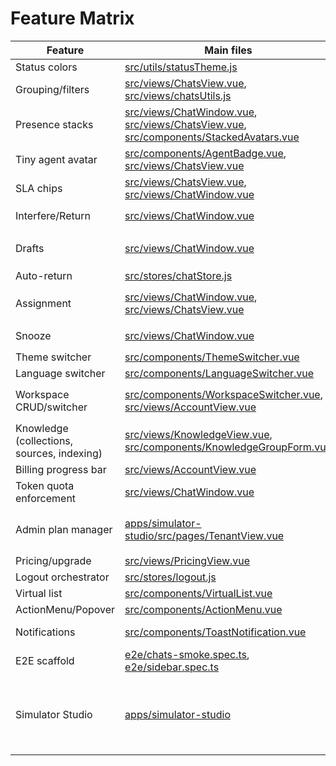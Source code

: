 # Feature Matrix

| Feature | Main files | Stores | API endpoints | Tests |
| --- | --- | --- | --- | --- |
| Status colors | [src/utils/statusTheme.js](../src/utils/statusTheme.js) | – | – | – |
| Grouping/filters | [src/views/ChatsView.vue](../src/views/ChatsView.vue), [src/views/chatsUtils.js](../src/views/chatsUtils.js) | [src/stores/chatStore.js](../src/stores/chatStore.js) | `GET /chats` | [src/views/__tests__/ChatsView.search.test.js](../src/views/__tests__/ChatsView.search.test.js) |
| Presence stacks | [src/views/ChatWindow.vue](../src/views/ChatWindow.vue), [src/views/ChatsView.vue](../src/views/ChatsView.vue), [src/components/StackedAvatars.vue](../src/components/StackedAvatars.vue) | [src/stores/presenceStore.js](../src/stores/presenceStore.js) | `POST /presence/list`, `POST /presence/join`, `POST /presence/leave` | [e2e/presence.spec.ts](../e2e/presence.spec.ts), [src/stores/__tests__/presenceStore.test.js](../src/stores/__tests__/presenceStore.test.js) |
| Tiny agent avatar | [src/components/AgentBadge.vue](../src/components/AgentBadge.vue), [src/views/ChatsView.vue](../src/views/ChatsView.vue) | [src/stores/agentStore.js](../src/stores/agentStore.js) | `GET /agents` | [src/views/__tests__/ChatsView.agentBadge.test.js](../src/views/__tests__/ChatsView.agentBadge.test.js) |
| SLA chips | [src/views/ChatsView.vue](../src/views/ChatsView.vue), [src/views/ChatWindow.vue](../src/views/ChatWindow.vue) | [src/stores/chatStore.js](../src/stores/chatStore.js), [src/stores/settingsStore.js](../src/stores/settingsStore.js) | – | [src/stores/__tests__/chatStore.sla.test.js](../src/stores/__tests__/chatStore.sla.test.js), [src/views/__tests__/SLAChips.test.js](../src/views/__tests__/SLAChips.test.js) |
| Interfere/Return | [src/views/ChatWindow.vue](../src/views/ChatWindow.vue) | [src/stores/chatStore.js](../src/stores/chatStore.js) | `POST /chats/:id/interfere`, `POST /chats/:id/return` | – |
| Drafts | [src/views/ChatWindow.vue](../src/views/ChatWindow.vue) | [src/stores/draftStore.js](../src/stores/draftStore.js) | `GET /drafts/list/:chatId`, `POST /drafts/approve/:id`, `POST /drafts/discard/:id` | [e2e/drafts-approve.spec.ts](../e2e/drafts-approve.spec.ts), [e2e/drafts-discard.spec.ts](../e2e/drafts-discard.spec.ts) |
| Auto-return | [src/stores/chatStore.js](../src/stores/chatStore.js) | [src/stores/agentStore.js](../src/stores/agentStore.js) | `POST /chats/:id/return` | [src/stores/__tests__/chatStore.autoReturn.test.js](../src/stores/__tests__/chatStore.autoReturn.test.js) |
| Assignment | [src/views/ChatWindow.vue](../src/views/ChatWindow.vue), [src/views/ChatsView.vue](../src/views/ChatsView.vue) | [src/stores/chatStore.js](../src/stores/chatStore.js), [src/stores/presenceStore.js](../src/stores/presenceStore.js) | `POST /chats/:id/assign`, `POST /chats/:id/unassign`, `POST /chats/:id/transfer` | [src/stores/__tests__/chatStore.assignment.test.js](../src/stores/__tests__/chatStore.assignment.test.js) |
| Snooze | [src/views/ChatWindow.vue](../src/views/ChatWindow.vue) | [src/stores/chatStore.js](../src/stores/chatStore.js) | `POST /chats/:id/snooze`, `POST /chats/:id/unsnooze` | – |
| Theme switcher | [src/components/ThemeSwitcher.vue](../src/components/ThemeSwitcher.vue) | [src/stores/settingsStore.js](../src/stores/settingsStore.js) | – | – |
| Language switcher | [src/components/LanguageSwitcher.vue](../src/components/LanguageSwitcher.vue) | [src/stores/langStore.js](../src/stores/langStore.js) | – | – |
| Workspace CRUD/switcher | [src/components/WorkspaceSwitcher.vue](../src/components/WorkspaceSwitcher.vue), [src/views/AccountView.vue](../src/views/AccountView.vue) | [src/stores/workspaceStore.js](../src/stores/workspaceStore.js) | `POST /workspaces`, `PATCH /workspaces/:id`, `DELETE /workspaces/:id` | [src/stores/__tests__/accountStore.test.js](../src/stores/__tests__/accountStore.test.js) |
| Knowledge (collections, sources, indexing) | [src/views/KnowledgeView.vue](../src/views/KnowledgeView.vue), [src/components/KnowledgeGroupForm.vue](../src/components/KnowledgeGroupForm.vue) | [src/stores/knowledgeStore.js](../src/stores/knowledgeStore.js), [src/stores/agentStore.js](../src/stores/agentStore.js) | `GET /knowledge*`, `POST /knowledge/*` | [src/views/__tests__/KnowledgeView.test.js](../src/views/__tests__/KnowledgeView.test.js) |
| Billing progress bar | [src/views/AccountView.vue](../src/views/AccountView.vue) | [src/stores/billingStore.js](../src/stores/billingStore.js) | `GET /api/account/billing` | [tests/billingStore.test.ts](../tests/billingStore.test.ts) |
| Token quota enforcement | [src/views/ChatWindow.vue](../src/views/ChatWindow.vue) | [src/stores/billingStore.js](../src/stores/billingStore.js), [src/stores/outboxStore.js](../src/stores/outboxStore.js) | `POST /api/chats/:id/messages` | [tests/billingStore.test.ts](../tests/billingStore.test.ts) |
| Admin plan manager | [apps/simulator-studio/src/pages/TenantView.vue](../apps/simulator-studio/src/pages/TenantView.vue) | [apps/simulator-studio/src/stores/billing.ts](../apps/simulator-studio/src/stores/billing.ts) | `POST /admin/billing/plan/change`, `POST /admin/billing/quota/update` | [apps/simulator-studio/src/stores/__tests__/billing.spec.ts](../apps/simulator-studio/src/stores/__tests__/billing.spec.ts) |
| Pricing/upgrade | [src/views/PricingView.vue](../src/views/PricingView.vue) | [src/stores/accountStore.js](../src/stores/accountStore.js) | `POST /account/upgrade` | [src/views/__tests__/PricingView.test.js](../src/views/__tests__/PricingView.test.js) |
| Logout orchestrator | [src/stores/logout.js](../src/stores/logout.js) | [src/stores/logout.js](../src/stores/logout.js) | – | – |
| Virtual list | [src/components/VirtualList.vue](../src/components/VirtualList.vue) | – | – | [src/utils/__tests__/virtual.test.js](../src/utils/__tests__/virtual.test.js) |
| ActionMenu/Popover | [src/components/ActionMenu.vue](../src/components/ActionMenu.vue) | – | – | [src/components/__tests__/ActionMenu.test.js](../src/components/__tests__/ActionMenu.test.js) |
| Notifications | [src/components/ToastNotification.vue](../src/components/ToastNotification.vue) | [src/stores/toastStore.js](../src/stores/toastStore.js), [src/stores/settingsStore.js](../src/stores/settingsStore.js) | – | – |
| E2E scaffold | [e2e/chats-smoke.spec.ts](../e2e/chats-smoke.spec.ts), [e2e/sidebar.spec.ts](../e2e/sidebar.spec.ts) | – | – | – |
| Simulator Studio | [apps/simulator-studio](../apps/simulator-studio) | [apps/simulator-studio/src/stores/chatConsole.ts](../apps/simulator-studio/src/stores/chatConsole.ts), [apps/simulator-studio/src/stores/knowledge.ts](../apps/simulator-studio/src/stores/knowledge.ts), [apps/simulator-studio/src/stores/billing.ts](../apps/simulator-studio/src/stores/billing.ts) | `GET /admin/*`, `POST /admin/chats/*`, `POST /admin/knowledge/*`, `POST /admin/billing/*` | [apps/simulator-studio/src/stores/__tests__/chatConsole.spec.ts](../apps/simulator-studio/src/stores/__tests__/chatConsole.spec.ts), [apps/simulator-studio/src/stores/__tests__/knowledge.spec.ts](../apps/simulator-studio/src/stores/__tests__/knowledge.spec.ts), [apps/simulator-studio/src/stores/__tests__/billing.spec.ts](../apps/simulator-studio/src/stores/__tests__/billing.spec.ts) |
